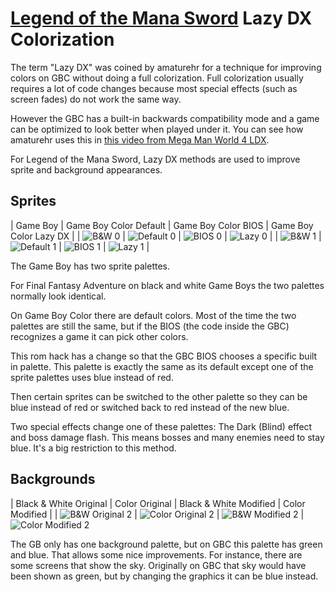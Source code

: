 # [Legend of the Mana Sword](./) Lazy DX Colorization

The term "Lazy DX" was coined by amaturehr for a technique for improving colors on GBC without doing a full colorization. Full colorization usually requires a lot of code changes because most special effects (such as screen fades) do not work the same way.

However the GBC has a built-in backwards compatibility mode and a game can be optimized to look better when played under it. You can see how amaturehr uses this in [this video from Mega Man World 4 LDX](https://youtu.be/efG_vd0EuZE).

For Legend of the Mana Sword, Lazy DX methods are used to improve sprite and background appearances. 

## Sprites

| Game Boy | Game Boy Color Default | Game Boy Color BIOS | Game Boy Color Lazy DX |
| ![B&W 0](images/lazydx/demo0a.png) | ![Default 0](images/lazydx/demo0b.png) | ![BIOS 0](images/lazydx/demo0c.png) | ![Lazy 0](images/lazydx/demo0d.png) | 
| ![B&W 1](images/lazydx/demo1a.png) | ![Default 1](images/lazydx/demo1b.png) | ![BIOS 1](images/lazydx/demo1c.png) | ![Lazy 1](images/lazydx/demo1d.png) | 

The Game Boy has two sprite palettes.

For Final Fantasy Adventure  on black and white Game Boys the two palettes normally look identical.

On Game Boy Color there are default colors. Most of the time the two palettes are still the same, but if the BIOS (the code inside the GBC) recognizes a game it can pick other colors.

This rom hack has a change so that the GBC BIOS chooses a specific built in palette. This palette is exactly the same as its default except one of the sprite palettes uses blue instead of red.

Then certain sprites can be switched to the other palette so they can be blue instead of red or switched back to red instead of the new blue.

Two special effects change one of these palettes: The Dark (Blind) effect and boss damage flash. This means bosses and many enemies need to stay blue. It's a big restriction to this method.

## Backgrounds

| Black & White Original | Color Original | Black & White Modified | Color Modified |
| ![B&W Original 2](images/lazydx/demo2a.png) | ![Color Original 2](images/lazydx/demo2b.png) | ![B&W Modified 2](images/lazydx/demo2c.png) | ![Color Modified 2](images/lazydx/demo2d.png) 

The GB only has one background palette, but on GBC this palette has green and blue. That allows some nice improvements. For instance, there are some screens that show the sky. Originally on GBC that sky would have been shown as green, but by changing the graphics it can be blue instead.
